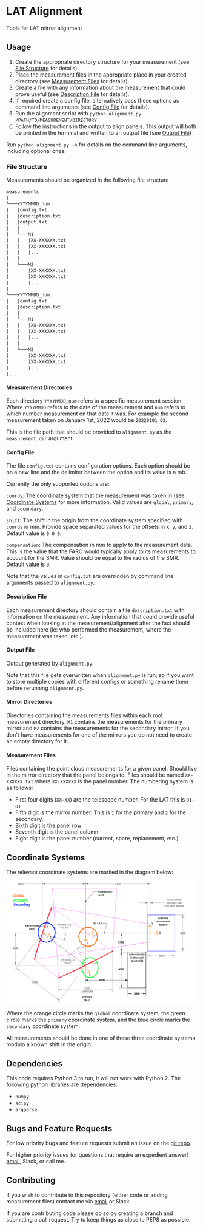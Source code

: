 # LAT Alignment
Tools for LAT mirror alignment

## Usage
1. Create the appropriate directory structure for your measurement (see [File Structure](#file-structure) for details).
2. Place the measurement files in the appropriate place in your created directory (see [Measurement Files](#measurement-files) for details).
3. Create a file with any information about the measurement that could prove useful (see [Description File](#description-file) for details).
4. If required create a config file, alternatively pass these options as command line arguments (see [Config File](#config-file) for details).
5. Run the alignment script with `python alignment.py /PATH/TO/MEASUREMENT/DIRECTORY`
6. Follow the instructions in the output to align panels. This output will both be printed in the terminal and written to an output file (see [Output File](#output-file))

Run `python alignment.py -h` for details on the command line arguments, including optional ones.

### File Structure
Measurements should be organized in the following file structure
```
measurements
|
└───YYYYMMDD_num
|   |config.txt
|   |description.txt
|   |output.txt
|   |
|   └───M1
|   |   |XX-XXXXXX.txt
|   |   |XX-XXXXXX.txt
|   |   |...
|   |
|   └───M2
|       |XX-XXXXXX.txt
|       |XX-XXXXXX.txt
|       |...
|       
└───YYYYMMDD_num
|   |config.txt
|   |description.txt
|   |
|   └───M1
|   |   |XX-XXXXXX.txt
|   |   |XX-XXXXXX.txt
|   |   |...
|   |
|   └───M2
|       |XX-XXXXXX.txt
|       |XX-XXXXXX.txt
|       |...
|...
```

#### Measurement Directories
Each directory `YYYYMMDD_num` refers to a specific measurement session. Where `YYYYMMDD` refers to the date of the measurement and `num` refers to which number measurement on that date it was. For example the second measurement taken on January 1st, 2022 would be `20220101_02`.

This is the file path that should be provided to `alignment.py` as the `measurement_dir` argument.

#### Config File
The file `config.txt` contains configuration options. Each option should be on a new line and the delimiter between the option and its value is a tab.

Currently the only supported options are:

`coords`: The coordinate system that the measurement was taken in (see [Coordinate Systems](#coordinate-systems) for more information. Valid values are `global`, `primary`, and `secondary`.

`shift`: The shift in the origin from the coordinate system specified with `coords` in mm. Provide space separated values for the offsets in x, y, and z. Default value is `0 0 0`.

`compensation`: The compensation in mm to apply to the measurement data. This is the value that the FARO would typically apply to its measurements to account for the SMR. Value should be equal to the radius of the SMR. Default value is `0`.

Note that the values in `config.txt` are overridden by command line arguments passed to `alignment.py`.

#### Description File
Each measurement directory should contain a file `description.txt` with information on the measurement. Any information that could provide useful context when looking at the measurement/alignment after the fact should be included here (ie: who performed the measurement, where the measurement was taken, etc.).

#### Output File
Output generated by `alignment.py`.

Note that this file gets overwritten when `alignment.py` is run, so if you want to store multiple copies with different configs or something rename them before rerunning `alignment.py`.

#### Mirror Directories
Directories containing the measurements files within each root measurement directory. `M1` contains the measurements for the primary mirror and `M2` contains the measurements for the secondary mirror. If you don't have measurements for one of the mirrors you do not need to create an empty directory for it.

#### Measurement Files
Files containing the point cloud measurements for a given panel. Should live in the mirror directory that the panel belongs to. Files should be named `XX-XXXXXX.txt` where `XX-XXXXXX` is the panel number. The numbering system is as follows:
* First four digits (`XX-XX`) are the telescope number. For the LAT this is `01-01`
* Fifth digit is the mirror number. This is `1` for the primary and `2` for the secondary.
* Sixth digit is the panel row
* Seventh digit is the panel column
* Eight digit is the panel number (current, spare, replacement, etc.)

## Coordinate Systems
The relevant coordinate systems are marked in the diagram below:

![LAT coordinate systems](./imgs/coords.png)

Where the orange circle marks the `global` coordinate system, the green circle marks the `primary` coordinate system, and the blue circle marks the `secondary` coordinate system.

All measurements should be done in one of these three coordinate systems modulo a known shift in the origin.

## Dependencies
This code requires Python 3 to run, it will not work with Python 2. 
The following python libraries are dependencies:
* `numpy`
* `scipy`
* `argparse`

## Bugs and Feature Requests
For low priority bugs and feature requests submit an issue on the [git repo](https://github.com/simonsobs/LAT_Alignment).

For higher priority issues (or questions that require an expedient answer) [email](mailto:haridas@sas.upenn.edu), Slack, or call me.

## Contributing
If you wish to contribute to this repository (either code or adding measurement files) contact me via [email](mailto:haridas@sas.upenn.edu) or Slack.

If you are contributing code please do so by creating a branch and submitting a pull request. Try to keep things as close to PEP8 as possible.
